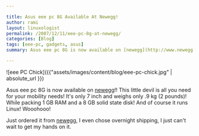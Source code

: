 ```yaml
---

title: Asus eee pc 8G Available At Newegg!
author: rami
layout: linuxologist 
permalink: /2007/12/11/eee-pc-8g-at-newegg/
categories: [Blog]
tags: [eee-pc, gadgets, asus]
summary: Asus eee pc 8G is now available on [newegg](http://www.newegg.com/Product/Product.aspx?Item=N82E16834220264 "newegg")!! This little devil is all you need for your mobility needs! 

---
```


![eee PC Chick]({{"assets/images/content/blog/eee-pc-chick.jpg" | absolute_url }})

Asus eee pc 8G is now available on [newegg](http://www.newegg.com/Product/Product.aspx?Item=N82E16834220264 "newegg")!! This little devil is all you need for your mobility needs! It's only 7 inch and weighs only .9 kg (2 pounds)! While packing 1 GB RAM and a 8 GB solid state disk! And of course it runs Linux! Wooohooo!

Just ordered it from [newegg](http://www.newegg.com/Product/Product.aspx?Item=N82E16834220264 "newegg"), I even chose overnight shipping, I just can't wait to get my hands on it.
